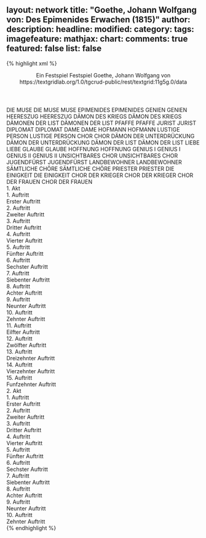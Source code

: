 layout: network
title: "Goethe, Johann Wolfgang von: Des Epimenides Erwachen (1815)"
author:
description:
headline:
modified:
category:
tags:
imagefeature:
mathjax:
chart:
comments: true
featured: false
list: false
---
{% highlight xml %}
<?xml-model href="https://raw.githubusercontent.com/DLiNa/project/master/rules/lina.rnc"?><?xml-model href="https://raw.githubusercontent.com/DLiNa/project/master/rules/lina.sch"?>
<play xmlns="http://lina.digital">
  <header>
    <title>Des Epimenides Erwachen</title>
    <subtitle>Ein Festspiel</subtitle>
    <genretitle>Festspiel</genretitle>
    <author>Goethe, Johann Wolfgang von</author>
    <date type="print" when="1815"/>
    <date type="premiere" when="1815"/>
    <date type="written"/>
    <source>https://textgridlab.org/1.0/tgcrud-public/rest/textgrid:11g5g.0/data</source>
  </header>
  <personae>
    <character>
      <name>DIE MUSE</name>
      <alias xml:id="die_muse">
        <name>DIE MUSE</name>
      </alias>
      <alias xml:id="muse">
        <name>MUSE</name>
      </alias>
    </character>
    <character>
      <name>EPIMENIDES</name>
      <alias xml:id="epimenides">
        <name>EPIMENIDES</name>
      </alias>
    </character>
    <character>
      <name>GENIEN</name>
      <alias xml:id="genien">
        <name>GENIEN</name>
      </alias>
    </character>
    <character>
      <name>HEERESZUG</name>
      <alias xml:id="heereszug">
        <name>HEERESZUG</name>
      </alias>
    </character>
    <character>
      <name>DÄMON DES KRIEGS</name>
      <alias xml:id="dämon_des_kriegs">
        <name>DÄMON DES KRIEGS</name>
      </alias>
    </character>
    <character>
      <name>DÄMONEN DER LIST</name>
      <alias xml:id="dämonen_der_list">
        <name>DÄMONEN DER LIST</name>
      </alias>
    </character>
    <character>
      <name>PFAFFE</name>
      <alias xml:id="pfaffe">
        <name>PFAFFE</name>
      </alias>
    </character>
    <character>
      <name>JURIST</name>
      <alias xml:id="jurist">
        <name>JURIST</name>
      </alias>
    </character>
    <character>
      <name>DIPLOMAT</name>
      <alias xml:id="diplomat">
        <name>DIPLOMAT</name>
      </alias>
    </character>
    <character>
      <name>DAME</name>
      <alias xml:id="dame">
        <name>DAME</name>
      </alias>
    </character>
    <character>
      <name>HOFMANN</name>
      <alias xml:id="hofmann">
        <name>HOFMANN</name>
      </alias>
    </character>
    <character>
      <name>LUSTIGE PERSON</name>
      <alias xml:id="lustige_person">
        <name>LUSTIGE PERSON</name>
      </alias>
    </character>
    <character>
      <name>CHOR</name>
      <alias xml:id="chor">
        <name>CHOR</name>
      </alias>
    </character>
    <character>
      <name>DÄMON DER UNTERDRÜCKUNG</name>
      <alias xml:id="dämon_der_unterdrückung">
        <name>DÄMON DER UNTERDRÜCKUNG</name>
      </alias>
    </character>
    <character>
      <name>DÄMON DER LIST</name>
      <alias xml:id="dämon_der_list">
        <name>DÄMON DER LIST</name>
      </alias>
    </character>
    <character>
      <name>LIEBE</name>
      <alias xml:id="liebe">
        <name>LIEBE</name>
      </alias>
    </character>
    <character>
      <name>GLAUBE</name>
      <alias xml:id="glaube">
        <name>GLAUBE</name>
      </alias>
    </character>
    <character>
      <name>HOFFNUNG</name>
      <alias xml:id="hoffnung">
        <name>HOFFNUNG</name>
      </alias>
    </character>
    <character>
      <name>GENIUS I</name>
      <alias xml:id="genius_i">
        <name>GENIUS I</name>
      </alias>
    </character>
    <character>
      <name>GENIUS II</name>
      <alias xml:id="genius_ii">
        <name>GENIUS II</name>
      </alias>
    </character>
    <character>
      <name>UNSICHTBARES CHOR</name>
      <alias xml:id="unsichtbares_chor">
        <name>UNSICHTBARES CHOR</name>
      </alias>
    </character>
    <character>
      <name>JUGENDFÜRST</name>
      <alias xml:id="jugendfürst">
        <name>JUGENDFÜRST</name>
      </alias>
    </character>
    <character>
      <name>LANDBEWOHNER</name>
      <alias xml:id="landbewohner">
        <name>LANDBEWOHNER</name>
      </alias>
    </character>
    <character>
      <name>SÄMTLICHE CHÖRE</name>
      <alias xml:id="sämtliche_chöre">
        <name>SÄMTLICHE CHÖRE</name>
      </alias>
    </character>
    <character>
      <name>PRIESTER</name>
      <alias xml:id="priester">
        <name>PRIESTER</name>
      </alias>
    </character>
    <character>
      <name>DIE EINIGKEIT</name>
      <alias xml:id="die_einigkeit">
        <name>DIE EINIGKEIT</name>
      </alias>
    </character>
    <character>
      <name>CHOR DER KRIEGER</name>
      <alias xml:id="chor_der_krieger">
        <name>CHOR DER KRIEGER</name>
      </alias>
    </character>
    <character>
      <name>CHOR DER FRAUEN</name>
      <alias xml:id="chor_der_frauen">
        <name>CHOR DER FRAUEN</name>
      </alias>
    </character>
  </personae>
  <text>
    <div>
      <head>1. Akt</head>
      <div>
        <head>1. Auftritt</head>
        <div>
          <head>Erster Auftritt</head>
          <sp who="#die_muse">
            <amount n="1" unit="speech_acts"/>
            <amount n="317" unit="words"/>
            <amount n="40" unit="lines"/>
            <amount n="1691" unit="chars"/>
          </sp>
          <sp who="#muse">
            <amount n="1" unit="speech_acts"/>
            <amount n="50" unit="words"/>
            <amount n="8" unit="lines"/>
            <amount n="323" unit="chars"/>
          </sp>
        </div>
      </div>
      <div>
        <head>2. Auftritt</head>
        <div>
          <head>Zweiter Auftritt</head>
          <sp who="#epimenides">
            <amount n="1" unit="speech_acts"/>
            <amount n="151" unit="words"/>
            <amount n="22" unit="lines"/>
            <amount n="868" unit="chars"/>
          </sp>
        </div>
      </div>
      <div>
        <head>3. Auftritt</head>
        <div>
          <head>Dritter Auftritt</head>
          <sp who="#genien #genius_i #genius_ii">
            <amount n="3" unit="speech_acts"/>
            <amount n="89" unit="words"/>
            <amount n="12" unit="lines"/>
            <amount n="472" unit="chars"/>
          </sp>
          <sp who="#epimenides">
            <amount n="2" unit="speech_acts"/>
            <amount n="261" unit="words"/>
            <amount n="35" unit="lines"/>
            <amount n="1477" unit="chars"/>
          </sp>
        </div>
      </div>
      <div>
        <head>4. Auftritt</head>
        <div>
          <head>Vierter Auftritt</head>
          <sp who="#heereszug">
            <amount n="1" unit="speech_acts"/>
            <amount n="54" unit="words"/>
            <amount n="16" unit="lines"/>
            <amount n="280" unit="chars"/>
          </sp>
        </div>
      </div>
      <div>
        <head>5. Auftritt</head>
        <div>
          <head>Fünfter Auftritt</head>
          <sp who="#dämon_des_kriegs">
            <amount n="1" unit="speech_acts"/>
            <amount n="285" unit="words"/>
            <amount n="44" unit="lines"/>
            <amount n="1526" unit="chars"/>
          </sp>
          <sp who="#heereszug">
            <amount n="1" unit="speech_acts"/>
            <amount n="79" unit="words"/>
            <amount n="24" unit="lines"/>
            <amount n="386" unit="chars"/>
          </sp>
        </div>
      </div>
      <div>
        <head>6. Auftritt</head>
        <div>
          <head>Sechster Auftritt</head>
          <sp who="#dämonen_der_list">
            <amount n="1" unit="speech_acts"/>
            <amount n="52" unit="words"/>
            <amount n="16" unit="lines"/>
            <amount n="276" unit="chars"/>
          </sp>
        </div>
      </div>
      <div>
        <head>7. Auftritt</head>
        <div>
          <head>Siebenter Auftritt</head>
          <sp who="#dämonen_der_list #pfaffe #jurist #diplomat #dame">
            <amount n="1" unit="speech_acts"/>
            <amount n="7" unit="words"/>
            <amount n="1" unit="lines"/>
            <amount n="38" unit="chars"/>
          </sp>
          <sp who="#dämon_des_kriegs">
            <amount n="3" unit="speech_acts"/>
            <amount n="88" unit="words"/>
            <amount n="15" unit="lines"/>
            <amount n="473" unit="chars"/>
          </sp>
          <sp who="#pfaffe">
            <amount n="1" unit="speech_acts"/>
            <amount n="13" unit="words"/>
            <amount n="2" unit="lines"/>
            <amount n="84" unit="chars"/>
          </sp>
          <sp who="#jurist">
            <amount n="1" unit="speech_acts"/>
            <amount n="27" unit="words"/>
            <amount n="4" unit="lines"/>
            <amount n="130" unit="chars"/>
          </sp>
          <sp who="#diplomat">
            <amount n="2" unit="speech_acts"/>
            <amount n="56" unit="words"/>
            <amount n="8" unit="lines"/>
            <amount n="284" unit="chars"/>
          </sp>
          <sp who="#dame">
            <amount n="1" unit="speech_acts"/>
            <amount n="32" unit="words"/>
            <amount n="4" unit="lines"/>
            <amount n="159" unit="chars"/>
          </sp>
        </div>
      </div>
      <div>
        <head>8. Auftritt</head>
        <div>
          <head>Achter Auftritt</head>
          <sp who="#pfaffe">
            <amount n="2" unit="speech_acts"/>
            <amount n="37" unit="words"/>
            <amount n="6" unit="lines"/>
            <amount n="196" unit="chars"/>
          </sp>
          <sp who="#diplomat">
            <amount n="2" unit="speech_acts"/>
            <amount n="50" unit="words"/>
            <amount n="8" unit="lines"/>
            <amount n="280" unit="chars"/>
          </sp>
          <sp who="#dame">
            <amount n="1" unit="speech_acts"/>
            <amount n="19" unit="words"/>
            <amount n="3" unit="lines"/>
            <amount n="103" unit="chars"/>
          </sp>
          <sp who="#hofmann">
            <amount n="3" unit="speech_acts"/>
            <amount n="68" unit="words"/>
            <amount n="13" unit="lines"/>
            <amount n="377" unit="chars"/>
          </sp>
          <sp who="#jurist">
            <amount n="1" unit="speech_acts"/>
            <amount n="21" unit="words"/>
            <amount n="4" unit="lines"/>
            <amount n="121" unit="chars"/>
          </sp>
          <sp who="#lustige_person">
            <amount n="1" unit="speech_acts"/>
            <amount n="70" unit="words"/>
            <amount n="12" unit="lines"/>
            <amount n="383" unit="chars"/>
          </sp>
          <sp who="#chor">
            <amount n="2" unit="speech_acts"/>
            <amount n="22" unit="words"/>
            <amount n="4" unit="lines"/>
            <amount n="116" unit="chars"/>
          </sp>
        </div>
      </div>
      <div>
        <head>9. Auftritt</head>
        <div>
          <head>Neunter Auftritt</head>
        </div>
      </div>
      <div>
        <head>10. Auftritt</head>
        <div>
          <head>Zehnter Auftritt</head>
          <sp who="#dämon_der_unterdrückung">
            <amount n="4" unit="speech_acts"/>
            <amount n="110" unit="words"/>
            <amount n="17" unit="lines"/>
            <amount n="586" unit="chars"/>
          </sp>
          <sp who="#dämon_der_list">
            <amount n="3" unit="speech_acts"/>
            <amount n="67" unit="words"/>
            <amount n="11" unit="lines"/>
            <amount n="351" unit="chars"/>
          </sp>
        </div>
      </div>
      <div>
        <head>11. Auftritt</head>
        <div>
          <head>Eilfter Auftritt</head>
          <sp who="#dämon_der_list">
            <amount n="1" unit="speech_acts"/>
            <amount n="126" unit="words"/>
            <amount n="21" unit="lines"/>
            <amount n="641" unit="chars"/>
          </sp>
        </div>
      </div>
      <div>
        <head>12. Auftritt</head>
        <div>
          <head>Zwölfter Auftritt</head>
          <sp who="#dämon_der_unterdrückung">
            <amount n="1" unit="speech_acts"/>
            <amount n="180" unit="words"/>
            <amount n="30" unit="lines"/>
            <amount n="1021" unit="chars"/>
          </sp>
        </div>
      </div>
      <div>
        <head>13. Auftritt</head>
        <div>
          <head>Dreizehnter Auftritt</head>
          <sp who="#liebe">
            <amount n="5" unit="speech_acts"/>
            <amount n="131" unit="words"/>
            <amount n="23" unit="lines"/>
            <amount n="670" unit="chars"/>
          </sp>
          <sp who="#dämon_der_unterdrückung">
            <amount n="3" unit="speech_acts"/>
            <amount n="38" unit="words"/>
            <amount n="6" unit="lines"/>
            <amount n="182" unit="chars"/>
          </sp>
        </div>
      </div>
      <div>
        <head>14. Auftritt</head>
        <div>
          <head>Vierzehnter Auftritt</head>
          <sp who="#glaube">
            <amount n="6" unit="speech_acts"/>
            <amount n="153" unit="words"/>
            <amount n="29" unit="lines"/>
            <amount n="890" unit="chars"/>
          </sp>
          <sp who="#liebe">
            <amount n="4" unit="speech_acts"/>
            <amount n="100" unit="words"/>
            <amount n="17" unit="lines"/>
            <amount n="534" unit="chars"/>
          </sp>
          <sp who="#dämon_der_unterdrückung">
            <amount n="5" unit="speech_acts"/>
            <amount n="260" unit="words"/>
            <amount n="44" unit="lines"/>
            <amount n="1451" unit="chars"/>
          </sp>
        </div>
      </div>
      <div>
        <head>15. Auftritt</head>
        <div>
          <head>Funfzehnter Auftritt</head>
          <sp who="#dämon_der_unterdrückung">
            <amount n="1" unit="speech_acts"/>
            <amount n="294" unit="words"/>
            <amount n="49" unit="lines"/>
            <amount n="1713" unit="chars"/>
          </sp>
        </div>
      </div>
    </div>
    <div>
      <head>2. Akt</head>
      <div>
        <head>1. Auftritt</head>
        <div>
          <head>Erster Auftritt</head>
          <sp who="#liebe">
            <amount n="3" unit="speech_acts"/>
            <amount n="89" unit="words"/>
            <amount n="14" unit="lines"/>
            <amount n="440" unit="chars"/>
          </sp>
          <sp who="#glaube">
            <amount n="3" unit="speech_acts"/>
            <amount n="86" unit="words"/>
            <amount n="16" unit="lines"/>
            <amount n="474" unit="chars"/>
          </sp>
        </div>
      </div>
      <div>
        <head>2. Auftritt</head>
        <div>
          <head>Zweiter Auftritt</head>
          <sp who="#hoffnung">
            <amount n="1" unit="speech_acts"/>
            <amount n="50" unit="words"/>
            <amount n="8" unit="lines"/>
            <amount n="270" unit="chars"/>
          </sp>
        </div>
      </div>
      <div>
        <head>3. Auftritt</head>
        <div>
          <head>Dritter Auftritt</head>
          <sp who="#genien #genius_i #genius_ii">
            <amount n="1" unit="speech_acts"/>
            <amount n="42" unit="words"/>
            <amount n="8" unit="lines"/>
            <amount n="213" unit="chars"/>
          </sp>
          <sp who="#hoffnung">
            <amount n="2" unit="speech_acts"/>
            <amount n="283" unit="words"/>
            <amount n="37" unit="lines"/>
            <amount n="1504" unit="chars"/>
          </sp>
          <sp who="#liebe">
            <amount n="1" unit="speech_acts"/>
            <amount n="11" unit="words"/>
            <amount n="2" unit="lines"/>
            <amount n="59" unit="chars"/>
          </sp>
          <sp who="#glaube">
            <amount n="1" unit="speech_acts"/>
            <amount n="12" unit="words"/>
            <amount n="2" unit="lines"/>
            <amount n="62" unit="chars"/>
          </sp>
        </div>
      </div>
      <div>
        <head>4. Auftritt</head>
        <div>
          <head>Vierter Auftritt</head>
          <sp who="#genien #genius_i #genius_ii">
            <amount n="1" unit="speech_acts"/>
            <amount n="98" unit="words"/>
            <amount n="16" unit="lines"/>
            <amount n="524" unit="chars"/>
          </sp>
          <sp who="#hoffnung">
            <amount n="1" unit="speech_acts"/>
            <amount n="46" unit="words"/>
            <amount n="11" unit="lines"/>
            <amount n="269" unit="chars"/>
          </sp>
          <sp who="#liebe">
            <amount n="1" unit="speech_acts"/>
            <amount n="19" unit="words"/>
            <amount n="4" unit="lines"/>
            <amount n="120" unit="chars"/>
          </sp>
          <sp who="#glaube">
            <amount n="1" unit="speech_acts"/>
            <amount n="23" unit="words"/>
            <amount n="4" unit="lines"/>
            <amount n="120" unit="chars"/>
          </sp>
          <sp who="#genius_i">
            <amount n="1" unit="speech_acts"/>
            <amount n="11" unit="words"/>
            <amount n="2" unit="lines"/>
            <amount n="63" unit="chars"/>
          </sp>
          <sp who="#genius_ii">
            <amount n="1" unit="speech_acts"/>
            <amount n="11" unit="words"/>
            <amount n="2" unit="lines"/>
            <amount n="70" unit="chars"/>
          </sp>
        </div>
      </div>
      <div>
        <head>5. Auftritt</head>
        <div>
          <head>Fünfter Auftritt</head>
          <sp who="#unsichtbares_chor">
            <amount n="1" unit="speech_acts"/>
            <amount n="26" unit="words"/>
            <amount n="4" unit="lines"/>
            <amount n="152" unit="chars"/>
          </sp>
        </div>
      </div>
      <div>
        <head>6. Auftritt</head>
        <div>
          <head>Sechster Auftritt</head>
          <sp who="#epimenides">
            <amount n="3" unit="speech_acts"/>
            <amount n="490" unit="words"/>
            <amount n="65" unit="lines"/>
            <amount n="2672" unit="chars"/>
          </sp>
          <sp who="#unsichtbares_chor">
            <amount n="1" unit="speech_acts"/>
            <amount n="38" unit="words"/>
            <amount n="8" unit="lines"/>
            <amount n="198" unit="chars"/>
          </sp>
          <sp who="#genien #genius_i #genius_ii">
            <amount n="2" unit="speech_acts"/>
            <amount n="58" unit="words"/>
            <amount n="10" unit="lines"/>
            <amount n="317" unit="chars"/>
          </sp>
        </div>
      </div>
      <div>
        <head>7. Auftritt</head>
        <div>
          <head>Siebenter Auftritt</head>
          <sp who="#chor">
            <amount n="3" unit="speech_acts"/>
            <amount n="186" unit="words"/>
            <amount n="32" unit="lines"/>
            <amount n="972" unit="chars"/>
          </sp>
          <sp who="#jugendfürst">
            <amount n="2" unit="speech_acts"/>
            <amount n="73" unit="words"/>
            <amount n="12" unit="lines"/>
            <amount n="347" unit="chars"/>
          </sp>
          <sp who="#hoffnung">
            <amount n="1" unit="speech_acts"/>
            <amount n="23" unit="words"/>
            <amount n="4" unit="lines"/>
            <amount n="120" unit="chars"/>
          </sp>
        </div>
      </div>
      <div>
        <head>8. Auftritt</head>
        <div>
          <head>Achter Auftritt</head>
          <sp who="#chor">
            <amount n="1" unit="speech_acts"/>
            <amount n="36" unit="words"/>
            <amount n="14" unit="lines"/>
            <amount n="191" unit="chars"/>
          </sp>
          <sp who="#landbewohner">
            <amount n="1" unit="speech_acts"/>
            <amount n="44" unit="words"/>
            <amount n="8" unit="lines"/>
            <amount n="233" unit="chars"/>
          </sp>
          <sp who="#sämtliche_chöre #chor #chor_der_krieger #chor_der_frauen #unsichtbares_chor">
            <amount n="1" unit="speech_acts"/>
            <amount n="78" unit="words"/>
            <amount n="12" unit="lines"/>
            <amount n="399" unit="chars"/>
          </sp>
        </div>
      </div>
      <div>
        <head>9. Auftritt</head>
        <div>
          <head>Neunter Auftritt</head>
          <sp who="#epimenides">
            <amount n="2" unit="speech_acts"/>
            <amount n="107" unit="words"/>
            <amount n="17" unit="lines"/>
            <amount n="598" unit="chars"/>
          </sp>
          <sp who="#priester">
            <amount n="1" unit="speech_acts"/>
            <amount n="52" unit="words"/>
            <amount n="10" unit="lines"/>
            <amount n="297" unit="chars"/>
          </sp>
          <sp who="#glaube">
            <amount n="1" unit="speech_acts"/>
            <amount n="83" unit="words"/>
            <amount n="14" unit="lines"/>
            <amount n="480" unit="chars"/>
          </sp>
          <sp who="#liebe">
            <amount n="1" unit="speech_acts"/>
            <amount n="61" unit="words"/>
            <amount n="9" unit="lines"/>
            <amount n="327" unit="chars"/>
          </sp>
          <sp who="#hoffnung">
            <amount n="1" unit="speech_acts"/>
            <amount n="43" unit="words"/>
            <amount n="6" unit="lines"/>
            <amount n="245" unit="chars"/>
          </sp>
        </div>
      </div>
      <div>
        <head>10. Auftritt</head>
        <div>
          <head>Zehnter Auftritt</head>
          <sp who="#die_einigkeit">
            <amount n="1" unit="speech_acts"/>
            <amount n="57" unit="words"/>
            <amount n="9" unit="lines"/>
            <amount n="305" unit="chars"/>
          </sp>
          <sp who="#jugendfürst">
            <amount n="1" unit="speech_acts"/>
            <amount n="56" unit="words"/>
            <amount n="8" unit="lines"/>
            <amount n="306" unit="chars"/>
          </sp>
          <sp who="#epimenides">
            <amount n="2" unit="speech_acts"/>
            <amount n="56" unit="words"/>
            <amount n="10" unit="lines"/>
            <amount n="331" unit="chars"/>
          </sp>
          <sp who="#chor_der_krieger">
            <amount n="1" unit="speech_acts"/>
            <amount n="34" unit="words"/>
            <amount n="6" unit="lines"/>
            <amount n="189" unit="chars"/>
          </sp>
          <sp who="#chor_der_frauen">
            <amount n="1" unit="speech_acts"/>
            <amount n="18" unit="words"/>
            <amount n="9" unit="lines"/>
            <amount n="114" unit="chars"/>
          </sp>
          <sp who="#priester">
            <amount n="1" unit="speech_acts"/>
            <amount n="12" unit="words"/>
            <amount n="2" unit="lines"/>
            <amount n="73" unit="chars"/>
          </sp>
          <sp who="#chor">
            <amount n="1" unit="speech_acts"/>
            <amount n="165" unit="words"/>
            <amount n="32" unit="lines"/>
            <amount n="876" unit="chars"/>
          </sp>
        </div>
      </div>
    </div>
  </text>
</play>
{% endhighlight %}